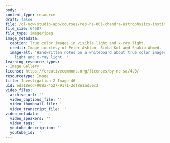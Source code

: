 ```yaml
---
body: ''
content_type: resource
draft: false
file: /ol-ocw-studio-app/courses/res-hs-001-chandra-astrophysics-institute/mithfh_chandra_inv2_imgprc.jpg
file_size: 64687
file_type: image/jpeg
image_metadata:
  caption: True color images in visible light and x-ray light.
  credit: Image courtesy of Peter Ashton, Simba Kol and Shakib Ahmed.
  image-alt: 'Handwritten notes on a whiteboard about true color images in visible
    light and x-ray light. '
learning_resource_types:
- Image Gallery
license: https://creativecommons.org/licenses/by-nc-sa/4.0/
resourcetype: Image
title: Investigation 2 Image 46
uid: eda18ecd-908a-4527-9171-2df8e1ad5ec3
video_files:
  archive_url: ''
  video_captions_file: ''
  video_thumbnail_file: ''
  video_transcript_file: ''
video_metadata:
  video_speakers: ''
  video_tags: ''
  youtube_description: ''
  youtube_id: ''
---
```


